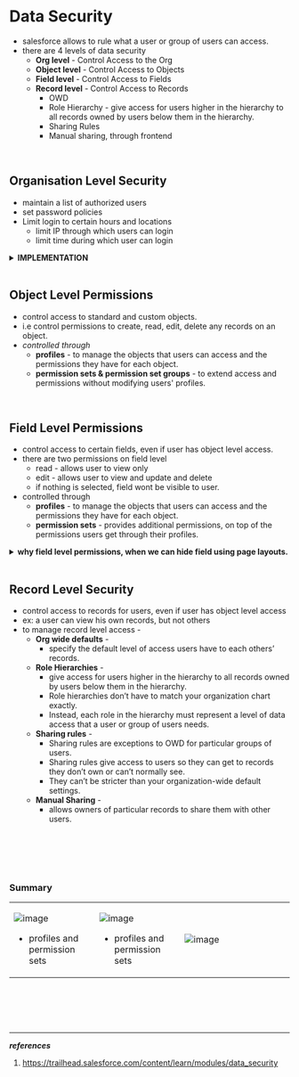 # Data Security 
  - salesforce allows to rule what a user or group of users can access.
  - there are 4 levels of data security
    - **Org level** - Control Access to the Org
    - **Object level** - Control Access to Objects
    - **Field level** - Control Access to Fields
    - **Record level** - Control Access to Records
      - OWD
      - Role Hierarchy - give access for users higher in the hierarchy to all records owned by users below them in the hierarchy.
      - Sharing Rules
      - Manual sharing, through frontend

<br/>


## Organisation Level Security
  - maintain a list of authorized users
  - set password policies
  - Limit login to certain hours and locations
    - limit IP through which users can login
    - limit time during which user can login

<details>
<summary>  <b> IMPLEMENTATION </b>  </summary>
<p>  


<table>
<tr>
<td>  

![image](https://user-images.githubusercontent.com/63545175/190951004-9d7fb6dc-d5f3-4d6d-bc8b-29f9ee413b8d.png)
</td>
<td>  


  - Manage Users
  - create Users
  - Deactivate User
</td>
</tr>
<tr>
<td>  

![image](https://user-images.githubusercontent.com/63545175/190951169-2e688cb8-569a-4b64-a908-fc2cd06cbadc.png)
</td>
<td>  

  - set Password Policies
</td>
</tr>
<tr>
<td>  

![image](https://user-images.githubusercontent.com/63545175/190951591-a9483c83-8180-4c31-beb4-799bed8b0a7e.png)
</td>
<td>  

  - Specify trusted IP ranges
</td>
</tr>
<tr>
<td>  

![image](https://user-images.githubusercontent.com/63545175/190951967-be0d56ed-3732-476d-9fdc-4bf473705551.png)
</td>
<td>  

  - Restrict Login Access by IP Address Using Profiles
</td>
</tr>
<tr>
<td>  

![image](https://user-images.githubusercontent.com/63545175/190952172-642dd8d6-5971-41fc-a635-b462e25ea151.png)
</td>
<td>  

  - Restrict Login Access by Time
</td>
</tr>
</table> 
  
</p>  
</details>


<br/>


## Object Level Permissions
  - control access to standard and custom objects.
  - i.e control permissions to create, read, edit, delete any records on an object.
  - _controlled through_ 
    - **profiles** - to manage the objects that users can access and the permissions they have for each object. 
    - **permission sets & permission set groups** - to extend access and permissions without modifying users' profiles.


<br/>


## Field Level Permissions
  - control access to certain fields, even if user has object level access.
  - there are two permissions on field level
    - read - allows user to view only
    - edit - allows user to view and update and delete
    - if nothing is selected, field wont be visible to user.
  - controlled through 
    - **profiles** - to manage the objects that users can access and the permissions they have for each object. 
    - **permission sets** - provides additional permissions, on top of the permissions users get through their profiles.

<details>
<summary> <b>why field level permissions, when we can hide field using page layouts.</b> </summary>  
<p>

***Answer:*** field level permissions cotrols the visiblity of fields in any part of the app including related list, list views, reports & search results which can'not be secured through page layouts.  
</p>
</details>

<br/>


## Record Level Security
  - control access to records for users, even if user has object level access
  - ex: a user can view his own records, but not others
  - to manage record level access -
    - **Org wide defaults** - 
      - specify the default level of access users have to each others’ records.
    - **Role Hierarchies** - 
      - give access for users higher in the hierarchy to all records owned by users below them in the hierarchy.
      - Role hierarchies don’t have to match your organization chart exactly. 
      - Instead, each role in the hierarchy must represent a level of data access that a user or group of users needs.
    - **Sharing rules** - 
      - Sharing rules are exceptions to OWD for particular groups of users.
      - Sharing rules give access to users so they can get to records they don’t own or can’t normally see.
      - They can’t be stricter than your organization-wide default settings.
    - **Manual Sharing** - 
      - allows owners of particular records to share them with other users. 




<br/>


<br/>


<br/>


<br/>


### Summary

<table>
<tr>
<td width="170px">  

![image](https://user-images.githubusercontent.com/63545175/190900334-ca4b66e6-d517-4359-ae85-67360af154ae.png)

- profiles and permission sets  
</td>  
<td width="170px">

![image](https://user-images.githubusercontent.com/63545175/190900364-8eccabfe-4116-4fa4-acbc-6e7b477a01b6.png)

- profiles and permission sets 
  
</td>
<td width="340px">  

![image](https://user-images.githubusercontent.com/63545175/190900387-e7558e74-724d-4eb4-9953-9c1271102f1c.png)

</td>  
</tr>  
</table> 







<br/>


<br/>


<br/>


<br/>



---
***references***

1. https://trailhead.salesforce.com/content/learn/modules/data_security
 







